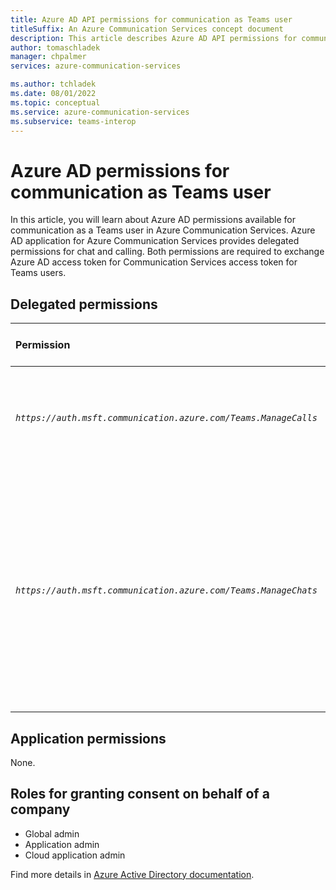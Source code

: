 ```yaml
---
title: Azure AD API permissions for communication as Teams user
titleSuffix: An Azure Communication Services concept document
description: This article describes Azure AD API permissions for communication as a Teams user with Azure Communication Services.
author: tomaschladek
manager: chpalmer
services: azure-communication-services

ms.author: tchladek
ms.date: 08/01/2022
ms.topic: conceptual
ms.service: azure-communication-services
ms.subservice: teams-interop
---
```

# Azure AD permissions for communication as Teams user
In this article, you will learn about Azure AD permissions available for communication as a Teams user in Azure Communication Services. Azure AD application for Azure Communication Services provides delegated permissions for chat and calling. Both permissions are required to exchange Azure AD access token for Communication Services access token for Teams users.

## Delegated permissions

|   Permission    |  Display string   |  Description | Admin consent required | Microsoft account supported |
|:--- |:--- |:--- |:--- |:--- |
| _`https://auth.msft.communication.azure.com/Teams.ManageCalls`_ | Manage calls in Teams | Start, join, forward, transfer, or leave Teams calls and update call properties. | No | No |
| _`https://auth.msft.communication.azure.com/Teams.ManageChats`_ | Manage chats in Teams | Create, read, update, and delete 1:1 or group chat threads on behalf of the signed-in user. Read, send, update, and delete messages in chat threads on behalf of the signed-in user. | No | No |

## Application permissions

None.

## Roles for granting consent on behalf of a company

- Global admin
- Application admin
- Cloud application admin

Find more details in [Azure Active Directory documentation](../../../../active-directory/roles/permissions-reference.md).